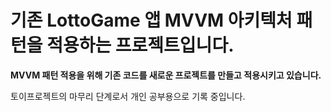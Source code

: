 # 기존 LottoGame 앱 MVVM 아키텍처 패턴을 적용하는 프로젝트입니다.

**MVVM 패턴 적용을 위해 기존 코드를 새로운 프로젝트를 만들고 적용시키고 있습니다.**

토이프로젝트의 마무리 단계로서 개인 공부용으로 기록 중입니다.
